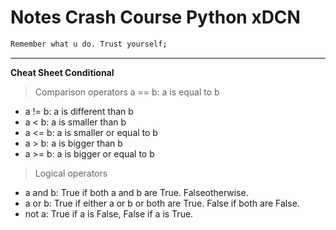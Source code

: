 # Notes Crash Course Python xDCN

``` bash
Remember what u do. Trust yourself;
``` 

---

**Cheat Sheet Conditional**
> Comparison operators a == b: a is equal to b
- a != b: a is different than b
- a < b: a is smaller than b
- a <= b: a is smaller or equal to b
- a > b: a is bigger than b
- a >= b: a is bigger or equal to b

> Logical operators
- a and b: True if both a and b are True. Falseotherwise.
- a or b: True if either a or b or both are True. False if both are False.
- not a: True if a is False, False if a is True.
